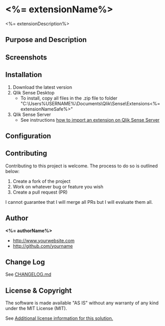 # <%= extensionName%>
<%= extensionDescription%>

## Purpose and Description

## Screenshots

## Installation

1. Download the latest version
2. Qlik Sense Desktop
	* To install, copy all files in the .zip file to folder "C:\Users\%USERNAME%\Documents\Qlik\Sense\Extensions\<%= extensionNameSafe%>"
3. Qlik Sense Server
	* See instructions [how to import an extension on Qlik Sense Server](http://help.qlik.com/sense/en-US/online/#../Subsystems/Qlik_Management_Console_help/Content/QMC_Resources_Extensions_AddingExtensions.htm?Highlight=extension)

## Configuration

## Contributing
Contributing to this project is welcome. The process to do so is outlined below:

1. Create a fork of the project
2. Work on whatever bug or feature you wish
3. Create a pull request (PR)

I cannot guarantee that I will merge all PRs but I will evaluate them all.

## Author

**<%= authorName%>**
* http://www.yourwebsite.com
* http://github.com/yourname


## Change Log

See [CHANGELOG.md](CHANGELOG.md)

## License & Copyright
The software is made available "AS IS" without any warranty of any kind under the MIT License (MIT).

See [Additional license information for this solution.](LICENSE.md)
